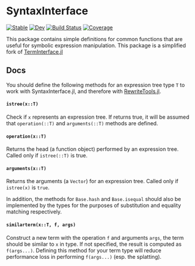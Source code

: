 # SyntaxInterface

[![Stable](https://img.shields.io/badge/docs-stable-blue.svg)](https://peterahrens.github.io/SyntaxInterface.jl/stable)
[![Dev](https://img.shields.io/badge/docs-dev-blue.svg)](https://peterahrens.github.io/SyntaxInterface.jl/dev)
[![Build Status](https://github.com/peterahrens/SyntaxInterface.jl/actions/workflows/ci.yml/badge.svg?branch=master)](https://github.com/peterahrens/SyntaxInterface.jl/actions/workflows/ci.yml?query=branch%3Amaster)
[![Coverage](https://codecov.io/gh/peterahrens/SyntaxInterface.jl/branch/master/graph/badge.svg)](https://codecov.io/gh/peterahrens/SyntaxInterface.jl)

This package contains simple definitions for common functions that are useful for symbolic expression manipulation. This package is a simplified fork of [TermInterface.jl](https://github.com/JuliaSymbolics/TermInterface.jl)

## Docs
You should define the following methods for an expression tree type `T` to  work
with SyntaxInterface.jl, and therefore with
[RewriteTools.jl](https://github.com/peterahrens/RewriteTools.jl).

#### `istree(x::T)`

Check if `x` represents an expression tree. If returns true,
it will be assumed that `operation(::T)` and `arguments(::T)`
methods are defined.


#### `operation(x::T)`

Returns the head (a function object) performed by an expression
tree. Called only if `istree(::T)` is true. 

#### `arguments(x::T)`

Returns the arguments (a `Vector`) for an expression tree.
Called only if `istree(x)` is `true`. 

In addition, the methods for `Base.hash` and `Base.isequal` should also be implemented by the types for the purposes of substitution and equality matching respectively.

#### `similarterm(x::T, f, args)`

Construct a new term with the operation `f` and arguments `args`, the term should be similar to `x` in type. If not specified, the result is computed as `f(args...)`. Defining this method for your term type will reduce performance loss in performing `f(args...)` (esp. the splatting).